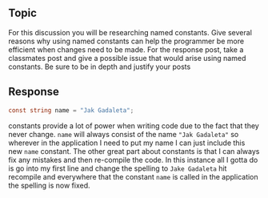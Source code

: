 ## Topic

For this discussion you will be researching named constants.  Give several reasons why using named constants can help the programmer be more efficient when changes need to be made.  For the response post, take a classmates post and give a possible issue that would arise using named constants.  Be sure to be in depth and justify your posts

## Response

```cs
const string name = "Jak Gadaleta";
```

constants provide a lot of power when writing code due to the fact that they never change. `name` will always consist of the name `"Jak Gadaleta"` so wherever in the application I need to put my name I can just include this new `name` constant. The other great part about constants is that I can always fix any mistakes and then re-compile the code. In this instance all I gotta do is go into my first line and change the spelling to `Jake Gadaleta` hit recompile and everywhere that the constant `name` is called in the application the spelling is now fixed.